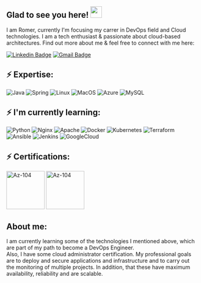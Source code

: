 ## Glad to see you here! <img src="https://raw.githubusercontent.com/aemmadi/aemmadi/master/wave.gif" width="30px">

I am Romer, currently I'm focusing my carrer in DevOps field and Cloud technologies. 
I am a tech enthusiast & passionate about cloud-based architectures.
Find out more about me & feel free to connect
with me here:

[![Linkedin Badge](https://img.shields.io/badge/-RomerEnr-blue?style=flat-square&logo=Linkedin&logoColor=white&link=https://www.linkedin.com/in/romer-alvarez-martinez/)](https://www.linkedin.com/in/romer-alvarez-martinez/)
[![Gmail Badge](https://img.shields.io/badge/-romer.alvarez.cloud@gmail.com-c14438?style=flat-square&logo=Gmail&logoColor=white&link=mailto:romer.alvarez.cloud@gmail.com)](mailto:romer.alvarez.cloud@gmail.com)

## ⚡ Expertise:
![Java](https://img.shields.io/badge/-java-white?logo=java&logoColor=black&Style=flat)
![Spring](https://img.shields.io/badge/-Spring-6DB33F?logo=spring&logoColor=white&Style=flat)
![Linux](https://img.shields.io/badge/-Linux-FCC624?logo=linux&logoColor=black&Style=flat)
![MacOS](https://img.shields.io/badge/-MacOS-000000?logo=apple&logoColor=white&Style=flat)
![Azure](https://img.shields.io/badge/-Microsoft%20Azure-4285F4?logo=microsoft%20azure&logoColor=white&style=flat)
![MySQL](https://img.shields.io/badge/-MySQL-4479A1?logo=mysql&logoColor=white&style=flat)



## ⚡ I'm currently learning:
![Python](https://img.shields.io/badge/-python-black?logo=python&logoColor=white&Style=flat)
![Nginx](https://img.shields.io/badge/-Nginx-009639?logo=nginx&logoColor=white&style=flat)
![Apache](https://img.shields.io/badge/-Apache-D22128?logo=apache&logoColor=white&style=flat)
![Docker](https://img.shields.io/badge/-Docker-2496ED?logo=docker&logoColor=white&style=flat)
![Kubernetes](https://img.shields.io/badge/-Kubernetes-326CE5?logo=kubernetes&logoColor=white&style=flat)
![Terraform](https://img.shields.io/badge/-Terraform-7B42BC?logo=terraform&logoColor=white&style=flat)
![Ansible](https://img.shields.io/badge/-Ansible-EE0000?logo=ansible&logoColor=white&style=flat)
![Jenkins](https://img.shields.io/badge/-Jenkins-D24939?logo=jenkins&logoColor=black&style=flat)
![GoogleCloud](https://img.shields.io/badge/-Google%20Cloud-4285F4?logo=google%20cloud&logoColor=white&style=flat)


## ⚡ Certifications:
<img alt="Az-104" height="100" src="https://ci3.googleusercontent.com/proxy/ia7Wzg8_f2kxhHFV0ecC_rfIpvkFP_feMTM6FM7tbGC5mka59igqwU4t-YRHhsi1VYYQP-aVwHkb9Hl1egq4x2fhc-PmxGQcCZJlArdd-cOgjvWfDXkevCIpuHkEw3jtwqGvuMVBLVAsjYRWi7H_NaAvNCZ36VC9HOLDhipkztD6EA=s0-d-e1-ft#https://images.credly.com/images/336eebfc-0ac3-4553-9a67-b402f491f185/azure-administrator-associate-600x600.png" width="100"/> <img alt="Az-104" height="100" src="https://ci4.googleusercontent.com/proxy/2Tc8oQ_OtOTvhzvT1j_y9z7BcofX5aS20JIL2zMFX1GE2lujfaeuMvfxC9blk7oUIQKOHU02OrIH24_RRBbTZOiLBRag6AH8X_ISFWGb0-29urq4CZhZkP0nczC8vXdKUUPOGDY7hcezFT5K6m2MTEMetP8YMoQ3PPENdgQOvXkH74Nv0raZJWabRk0=s0-d-e1-ft#https://images.credly.com/images/59db067c-f0e9-44a8-bcc7-53a960274bfb/CERT-Associate-Microsoft365-Teams-Administrator.png" width="100"/>

## About me:

I am currently learning some of the technologies I mentioned above, which are part of my path to become a DevOps Engineer.  
Also, I have some cloud administrator certification. My professional goals are to deploy and secure applications and infrastructure and to carry out the monitoring of multiple projects. In addition, that these have maximum availability, reliability and are scalable.
